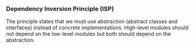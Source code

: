 ### Dependency Inversion Principle (ISP)

The principle states that we must use abstraction (abstract classes and interfaces) instead of concrete implementations. High-level modules should not depend on the low-level modules but both should depend on the abstraction.
